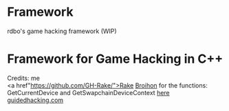# Framework
rdbo's game hacking framework (WIP)
# Framework for Game Hacking in C++
Credits: me</br>
<a href"https://github.com/GH-Rake/">Rake</a>
<a href="https://github.com/Broihon">Broihon</a> for the functions: GetCurrentDevice and GetSwapchainDeviceContext <a href="https://guidedhacking.com/threads/get-direct3d9-and-direct3d11-devices-dummy-device-method.11867/">here</a></br>
<a href="https://guidedhacking.com">guidedhacking.com</a>

